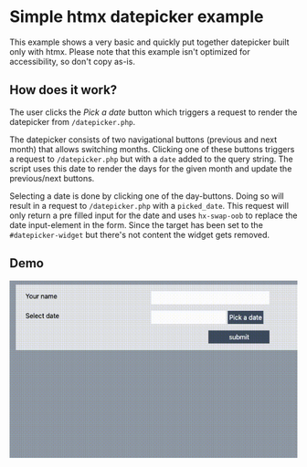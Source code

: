 # Simple htmx datepicker example

This example shows a very basic and quickly put together datepicker built only with htmx. Please note that this example isn't optimized for accessibility, so don't copy as-is.

## How does it work?

The user clicks the _Pick a date_ button which triggers a request to render the datepicker from `/datepicker.php`.

The datepicker consists of two navigational buttons (previous and next month) that allows switching months. Clicking one of these buttons triggers a request to `/datepicker.php` but with a `date` added to the query string. The script uses this date to render the days for the given month and update the previous/next buttons.

Selecting a date is done by clicking one of the day-buttons. Doing so will result in a request to `/datepicker.php` with a `picked_date`. This request will only return a pre filled input for the date and uses `hx-swap-oob` to replace the date input-element in the form. Since the target has been set to the `#datepicker-widget` but there's not content the widget gets removed.

## Demo

![Short demonstration of the datepicker](/demo.gif "htmx Datepicker")
